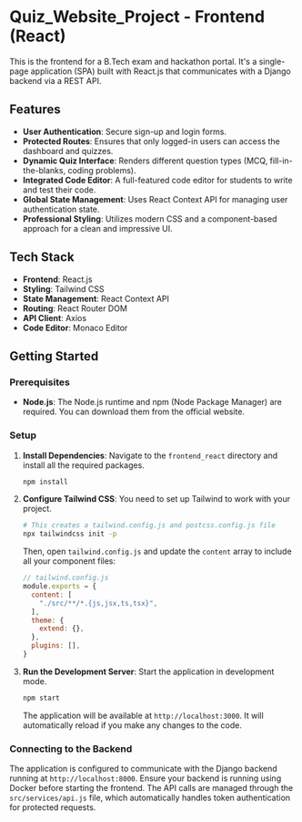 # Quiz_Website_Project - Frontend (React)

This is the frontend for a B.Tech exam and hackathon portal. It's a single-page application (SPA) built with React.js that communicates with a Django backend via a REST API.

## Features

- **User Authentication**: Secure sign-up and login forms.
- **Protected Routes**: Ensures that only logged-in users can access the dashboard and quizzes.
- **Dynamic Quiz Interface**: Renders different question types (MCQ, fill-in-the-blanks, coding problems).
- **Integrated Code Editor**: A full-featured code editor for students to write and test their code.
- **Global State Management**: Uses React Context API for managing user authentication state.
- **Professional Styling**: Utilizes modern CSS and a component-based approach for a clean and impressive UI.

## Tech Stack

- **Frontend**: React.js
- **Styling**: Tailwind CSS
- **State Management**: React Context API
- **Routing**: React Router DOM
- **API Client**: Axios
- **Code Editor**: Monaco Editor

## Getting Started

### Prerequisites

- **Node.js**: The Node.js runtime and npm (Node Package Manager) are required. You can download them from the official website.

### Setup

1.  **Install Dependencies**: Navigate to the `frontend_react` directory and install all the required packages.

    ```bash
    npm install
    ```

2.  **Configure Tailwind CSS**: You need to set up Tailwind to work with your project.

    ```bash
    # This creates a tailwind.config.js and postcss.config.js file
    npx tailwindcss init -p
    ```

    Then, open `tailwind.config.js` and update the `content` array to include all your component files:

    ```javascript
    // tailwind.config.js
    module.exports = {
      content: [
        "./src/**/*.{js,jsx,ts,tsx}",
      ],
      theme: {
        extend: {},
      },
      plugins: [],
    }
    ```

3.  **Run the Development Server**: Start the application in development mode.

    ```bash
    npm start
    ```

    The application will be available at `http://localhost:3000`. It will automatically reload if you make any changes to the code.

### Connecting to the Backend

The application is configured to communicate with the Django backend running at `http://localhost:8000`. Ensure your backend is running using Docker before starting the frontend. The API calls are managed through the `src/services/api.js` file, which automatically handles token authentication for protected requests.